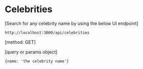 # Celebrities

[Search for any celebrity name by using the below UI endpoint]

```
http://localhost:3000/api/celebrities
```

[method: GET]

[query or params object]
```
{name: 'the celebrity name'}
```
